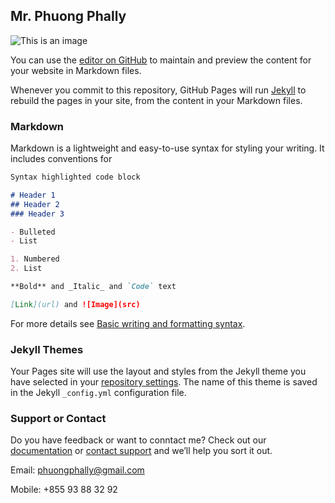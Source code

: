 ## Mr. Phuong Phally

![This is an image](https://myoctocat.com/assets/images/base-octocat.svg)

You can use the [editor on GitHub](https://github.com/phuongphally/phuongphally.github.io/edit/main/index.md) to maintain and preview the content for your website in Markdown files.

Whenever you commit to this repository, GitHub Pages will run [Jekyll](https://jekyllrb.com/) to rebuild the pages in your site, from the content in your Markdown files.

### Markdown

Markdown is a lightweight and easy-to-use syntax for styling your writing. It includes conventions for

```markdown
Syntax highlighted code block

# Header 1
## Header 2
### Header 3

- Bulleted
- List

1. Numbered
2. List

**Bold** and _Italic_ and `Code` text

[Link](url) and ![Image](src)
```

For more details see [Basic writing and formatting syntax](https://docs.github.com/en/github/writing-on-github/getting-started-with-writing-and-formatting-on-github/basic-writing-and-formatting-syntax).

### Jekyll Themes

Your Pages site will use the layout and styles from the Jekyll theme you have selected in your [repository settings](https://github.com/phuongphally/phuongphally.github.io/settings/pages). The name of this theme is saved in the Jekyll `_config.yml` configuration file.

### Support or Contact

Do you have feedback or want to conntact me? Check out our [documentation](https://docs.github.com/categories/github-pages-basics/) or [contact support](https://support.github.com/contact) and we’ll help you sort it out.

Email: phuongphally@gmail.com

Mobile: +855 93 88 32 92

